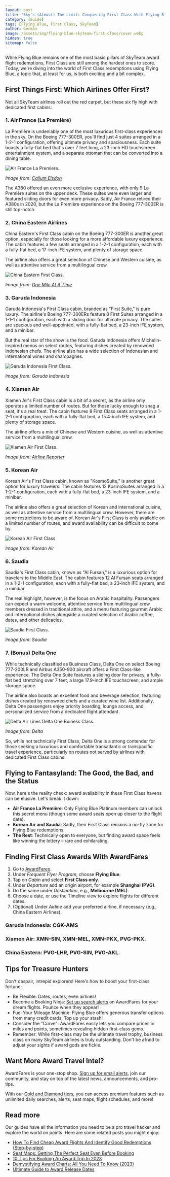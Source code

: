 ```yaml
---
layout: post
title: "Sky's (Almost) The Limit: Conquering First Class With Flying Blue"
category: [Guide]
tags: [Flying Blue, First Class, SkyTeam]
author: Germán
image: /assets/img/flying-blue-skyteam-first-class/cover.webp
hidden: true
sitemap: false
---
```


While Flying Blue remains one of the most basic pillars of SkyTeam award flight redemptions, First Class are still among the hardest ones to score. Today, we're diving into the world of First Class redemptions using Flying Blue, a topic that, at least for us, is both exciting and a bit complex.

## First Things First: Which Airlines Offer First?

Not all SkyTeam airlines roll out the red carpet, but these six fly high with dedicated first cabins:

### 1. Air France (La Première)

La Première is undeniably one of the most luxurious first-class experiences in the sky. On the Boeing 777-300ER, you'll find just 4 suites arranged in a 1-2-1 configuration, offering ultimate privacy and spaciousness. Each suite boasts a fully-flat bed that's over 7 feet long, a 23-inch HD touchscreen entertainment system, and a separate ottoman that can be converted into a dining table.

<img src="../assets/img/flying-blue-skyteam-first-class/af-first.webp" alt="Air France La Premiere." class="noborder"/>

*Image from: [Callum Elsdon](https://callumelsdon.com/articles/review-air-france-la-premire-first-class-on-the-boeing-777-300er)*

The A380 offered an even more exclusive experience, with only 9 La Première suites on the upper deck. These suites were even larger and featured sliding doors for even more privacy. Sadly, Air France retired their A380s in 2020, but the La Première experience on the Boeing 777-300ER is still top-notch.

### 2. China Eastern Airlines

China Eastern's First Class cabin on the Boeing 777-300ER is another great option, especially for those looking for a more affordable luxury experience. The cabin features a few seats arranged in a 1-2-1 configuration, each with a fully-flat bed, a 17-inch IFE system, and plenty of storage space.

The airline also offers a great selection of Chinese and Western cuisine, as well as attentive service from a multilingual crew.

<img src="../assets/img/flying-blue-skyteam-first-class/china-eastern-first.webp" alt="China Eastern First Class." class="noborder"/>

*Image from: [One Mile At A Time](https://onemileatatime.com/china-eastern-first-class-review/)*

### 3. Garuda Indonesia

Garuda Indonesia's First Class cabin, branded as "First Suite," is pure luxury. The airline's Boeing 777-300ERs feature 8 First Suites arranged in a 1-1-1 configuration, each with a sliding door for ultimate privacy. The suites are spacious and well-appointed, with a fully-flat bed, a 23-inch IFE system, and a minibar.

But the real star of the show is the food. Garuda Indonesia offers Michelin-inspired menus on select routes, featuring dishes created by renowned Indonesian chefs. The airline also has a wide selection of Indonesian and international wines and champagnes.

<img src="../assets/img/flying-blue-skyteam-first-class/garuda-first.webp" alt="Garuda Indonesia First Class." class="noborder"/>

*Image from: Garuda Indonesia*

### 4. Xiamen Air

Xiamen Air's First Class cabin is a bit of a secret, as the airline only operates a limited number of routes. But for those lucky enough to snag a seat, it's a real treat. The cabin features 8 First Class seats arranged in a 1-2-1 configuration, each with a fully-flat bed, a 15.4-inch IFE system, and plenty of storage space.

The airline offers a mix of Chinese and Western cuisine, as well as attentive service from a multilingual crew.

<img src="../assets/img/flying-blue-skyteam-first-class/xiamen-first.webp" alt="Xiamen Air First Class." class="noborder"/>

*Image from: [Airline Reporter](https://www.airlinereporter.com/2014/08/xiamen-airlines-takes-delivery-first-boeing-787-dreamliner/)*

### 5. Korean Air

Korean Air's First Class cabin, known as "KosmoSuite," is another great option for luxury travelers. The cabin features 12 KosmoSuites arranged in a 1-2-1 configuration, each with a fully-flat bed, a 23-inch IFE system, and a minibar.

The airline also offers a great selection of Korean and international cuisine, as well as attentive service from a multilingual crew. However, there are some restrictions to be aware of. Korean Air's First Class is only available on a limited number of routes, and award availability can be difficult to come by.

<img src="../assets/img/flying-blue-skyteam-first-class/korean-first.webp" alt="Korean Air First Class." class="noborder"/>

*Image from: Korean Air*

### 6. Saudia

Saudia's First Class cabin, known as "Al Fursan," is a luxurious option for travelers to the Middle East. The cabin features 12 Al Fursan seats arranged in a 1-2-1 configuration, each with a fully-flat bed, a 23-inch IFE system, and a minibar.

The real highlight, however, is the focus on Arabic hospitality. Passengers can expect a warm welcome, attentive service from multilingual crew members dressed in traditional attire, and a menu featuring gourmet Arabic and international dishes alongside a curated selection of Arabic coffee, dates, and other delicacies.

<img src="../assets/img/flying-blue-skyteam-first-class/saudia-first.webp" alt="Saudia First Class." class="noborder"/>

*Image from: Saudia*

### 7. (Bonus) Delta One

While technically classified as Business Class, Delta One on select Boeing 777-200LR and Airbus A350-900 aircraft offers a First Class-like experience. The Delta One Suite features a sliding door for privacy, a fully-flat bed stretching over 7 feet, a large 17.9-inch IFE touchscreen, and ample storage space.

The airline also boasts an excellent food and beverage selection, featuring dishes created by renowned chefs and a curated wine list. Additionally, Delta One passengers enjoy priority boarding, lounge access, and personalized service from a dedicated flight attendant.

<img src="../assets/img/flying-blue-skyteam-first-class/delta-first.webp" alt="Delta Air Lines Delta One Buiness Class." class="noborder"/>

*Image from: Delta*

So, while not technically First Class, Delta One is a strong contender for those seeking a luxurious and comfortable transatlantic or transpacific travel experience, particularly on routes not served by airlines with dedicated First Class cabins.

## Flying to Fantasyland: The Good, the Bad, and the Status

Now, here's the reality check: award availability in these First Class havens can be elusive. Let's break it down:

* **Air France La Première**: Only Flying Blue Platinum members can unlock this secret menu (though some award seats open up closer to the flight date).
* **Korean Air and Saudia**: Sadly, their First Class remains a no-fly zone for Flying Blue redemptions.
* **The Rest**: Technically open to everyone, but finding award space feels like winning the lottery – rare and exhilarating.

## Finding First Class Awards With AwardFares

1. Go to [AwardFares](https://awardfares.com/signup).
2. Under *Frequent Flyer Program*, choose **Flying Blue**.
3. Tap on *Cabin* and select **First Class only**.
4. Under *Departure* add an origin airport, for example **Shanghai (PVG)**.
5. Do the same under *Destination*, e.g., **Melbourne (MEL)**.
6. Choose a date, or use the Timeline view to explore flights for different dates.
7. (Optional) Under *Airline* add your preferred airline, if necessary (e.g., China Eastern Airlines).

### Garuda Indonesia: CGK-AMS

### Xiamen Air: XMN-SIN, XMN-MEL, XMN-PKX, PVG-PKX.

### China Eastern: PVG-LHR, PVG-SIN, PVG-AKL.

## Tips for Treasure Hunters

Don't despair, intrepid explorers! Here's how to boost your first-class fortune:

* Be Flexible: Dates, routes, even airlines!
* Become a Booking Ninja: [Set up search alerts](https://blog.awardfares.com/alerts) on AwardFares for your dream flights. Pounce when they appear!
* Fuel Your Mileage Machine: Flying Blue offers generous transfer options from many credit cards. Top up your stash!
* Consider the "Curve": AwardFares easily lets you compare prices in miles and points, sometimes revealing hidden first-class gems.
* Remember: While first-class may be the ultimate travel trophy, business class on many SkyTeam airlines is truly outstanding. Don't be afraid to adjust your sights if award gods are fickle.

## Want More Award Travel Intel?

AwardFares is your one-stop shop. [Sign up for email alerts](https://awardfares.com/newsletter), join our community, and stay on top of the latest news, announcements, and pro-tips.

With our [Gold and Diamond tiers](https://awardfares.com/pricing), you can access premium features such as unlimited daily searches, alerts, seat maps, flight schedules, and more!

## Read more

Our guides have all the information you need to be a pro travel hacker and explore the world on points. Here are some related posts you might enjoy:

- [How To Find Cheap Award Flights And Identify Good Redemptions (Step-by-step)](https://blog.awardfares.com/how-to-find-cheap-award-flights/)
- [Seat Maps: Getting The Perfect Seat Even Before Booking](https://blog.awardfares.com/seatmaps-guide/)
- [10 Tips For Booking An Award Trip In 2023](https://blog.awardfares.com/award-trip-tips/)
- [Demystifying Award Charts: All You Need To Know (2023)](https://blog.awardfares.com/demystifying-award-charts/)
- [Ultimate Guide to Award Release Dates](https://blog.awardfares.com/ultimate-guide-to-award-release-dates)